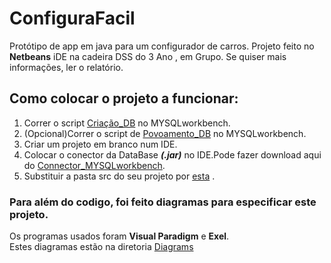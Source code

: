 # ConfiguraFacil
 Protótipo de app em java para um configurador de carros.
 Projeto feito no  <b>Netbeans</b>  iDE  na cadeira  DSS  do 3 Ano , em Grupo.
 Se quiser mais informações, ler o relatório.
 
 <h2>Como colocar o projeto a funcionar:</h2>
 
 <ol>
  <li>Correr o script <a href="https://github.com/rafael4512/ConfiguraFacil/blob/ril/Project/DB/ConfiguraFacil_mysql_create.sql">Criação_DB</a> no MYSQLworkbench.</li>
  <li>(Opcional)Correr o script de <a href="https://github.com/rafael4512/ConfiguraFacil/blob/ril/Project/DB/povoamento_DSS.sql">Povoamento_DB</a> no MYSQLworkbench.</li>
  <li>Criar um projeto em branco num IDE.</li>
  <li>Colocar o conector da DataBase <em><b>(.jar)</b></em> no IDE.Pode fazer download  aqui do <a href="https://dev.mysql.com/downloads/connector/j/5.1.html">Connector_MYSQLworkbench</a>. </li>
  
  <li>Substituir a pasta src do seu projeto por <a href="https://github.com/rafael4512/ConfiguraFacil/tree/ril/Project/">esta</a>
.</li>
 </ol>



<h3>Para além do codigo, foi feito diagramas para especificar  este projeto.</h3>
Os programas  usados foram <b>Visual Paradigm</b> e <b>Exel</b>.<br />
Estes diagramas estão na diretoria <a href="https://github.com/rafael4512/ConfiguraFacil/tree/ril/Project/Diagrams">Diagrams</a>

